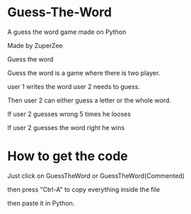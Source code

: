 # Guess-The-Word
A guess the word game made on Python

Made by ZuperZee

Guess the word

Guess the word is a game where there is two player.

user 1 writes the word user 2 needs to guess.

Then user 2 can either guess a letter or the whole word.

If user 2 guesses wrong 5 times he looses

If user 2 guesses the word right he wins


# How to get the code

Just click on GuessTheWord or GuessTheWord(Commented) 

then press "Ctrl-A" to copy everything inside the file

then paste it in Python.
